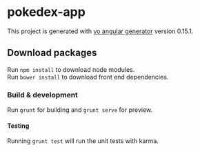 # pokedex-app

This project is generated with [yo angular generator](https://github.com/yeoman/generator-angular)
version 0.15.1.

## Download packages
Run `npm install` to download node modules. <br/>
Run `bower install` to download front end dependencies.

### Build & development

Run `grunt` for building and `grunt serve` for preview.

#### Testing

Running `grunt test` will run the unit tests with karma.
